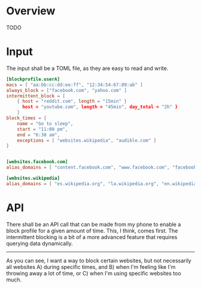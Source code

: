 # Overview

TODO

# Input

The input shall be a TOML file, as they are easy to read and write.

```toml
[blockprofile.userA]
macs = [ "aa:bb:cc:dd:ee:ff", "12:34:54:67:89:ab" ]
always_block = ["facebook.com", "yahoo.com" ]
intermittent_block = [ 
    { host = "reddit.com", length = "15min" }
      host = "youtube.com", length = "45min", day_total = "2h" }
    ]
block_times = {
    name = "Go to sleep",
    start = "11:00 pm",
    end = "6:30 am",
    exceptions = [ "websites.wikipedia", "audible.com" ]
}


[websites.facebook.com]
alias_domains = [ "content.facebook.com", "www.facebook.com", "facebook.com" ]

[websites.wikipedia]
alias_domains = [ "es.wikipedia.org", "la.wikipedia.org", "en.wikipedia.org" ]
```

# API
There shall be an API call that can be made from my phone to enable a block profile
for a given amount of time. This, I think, comes first. The intermittent blocking
is a bit of a more advanced feature that requires querying data dynamically.

----
As you can see, I want a way to block certain websites, but not necessarily all
websites A) during specific times, and B) when I'm feeling like I'm throwing away
a lot of time, or C) when I'm using specific websites too much.

